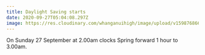 ```yaml
---
title: Daylight Saving starts
date: 2020-09-27T05:04:08.297Z
image: https://res.cloudinary.com/whanganuihigh/image/upload/v1598768660/Events/66b60584450bd624f8755d4142a3cef0.jpg
---
```

On Sunday 27 September at 2.00am clocks Spring forward 1 hour to 3.00am.